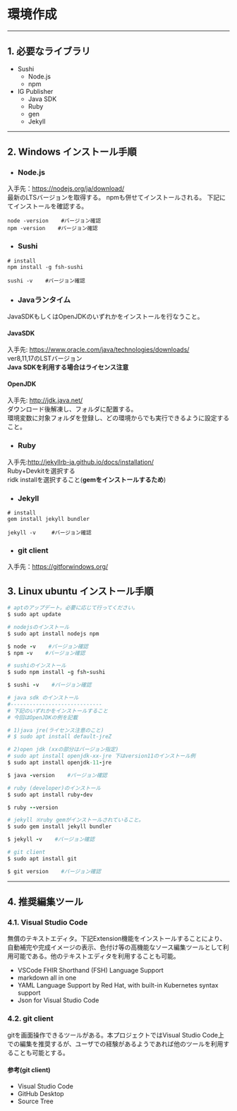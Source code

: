 # 環境作成

---
## 1. 必要なライブラリ
* Sushi
  * Node.js
  * npm
* IG Publisher
  * Java SDK
  * Ruby
  * gen
  * Jekyll

---
## 2. Windows インストール手順
* ### Node.js

入手先：https://nodejs.org/ja/download/ <br/>
最新のLTSバージョンを取得する。
npmも併せてインストールされる。
下記にてインストールを確認する。

```
node -version    #バージョン確認
npm -version    #バージョン確認
```
* ### Sushi

```
# install
npm install -g fsh-sushi

sushi -v    #バージョン確認
```

* ### Javaランタイム
JavaSDKもしくはOpenJDKのいずれかをインストールを行なうこと。

#### JavaSDK
入手先: https://www.oracle.com/java/technologies/downloads/<br/>
ver8,11,17のLSTバージョン<br/>
**Java SDKを利用する場合はライセンス注意**

#### OpenJDK
入手先: http://jdk.java.net/<br/>
ダウンロード後解凍し、フォルダに配置する。<br/>
環境変数に対象フォルダを登録し、どの環境からでも実行できるように設定すること。

* ### Ruby
入手先:http://jekyllrb-ja.github.io/docs/installation/<br/>
 Ruby+Devkitを選択する<br/>
ridk installを選択すること(**gemをインストールするため**)

* ### Jekyll
```
# install
gem install jekyll bundler

jekyll -v     #バージョン確認
```

* ### git client
入手先：https://gitforwindows.org/<br/>


## 3. Linux ubuntu インストール手順

``` ruby
# aptのアップデート。必要に応じて行ってください。
$ sudo apt update

# nodejsのインストール
$ sudo apt install nodejs npm

$ node -v    #バージョン確認
$ npm -v    #バージョン確認

# sushiのインストール
$ sudo npm install -g fsh-sushi

$ sushi -v    #バージョン確認

# java sdk のインストール
#-----------------------------
# 下記のいずれかをインストールすること
# 今回はOpenJDKの例を記載

# 1)java jre(ライセンス注意のこと)
# $ sudo apt install default-jreZ

# 2)open jdk (xxの部分はバージョン指定)
# sudo apt install openjdk-xx-jre 下はversion11のインストール例
$ sudo apt install openjdk-11-jre

$ java -version    #バージョン確認

# ruby (developer)のインストール
$ sudo apt install ruby-dev

$ ruby --version

# jekyll ※ruby gemがインストールされていること。
$ sudo gem install jekyll bundler

$ jekyll -v    #バージョン確認

# git client
$ sudo apt install git

$ git version    #バージョン確認

```

---
## 4. 推奨編集ツール

### 4.1. Visual Studio Code
無償のテキストエディタ。下記Extension機能をインストールすることにより、自動補完や完成イメージの表示、色付け等の高機能なソース編集ツールとして利用可能である。他のテキストエディタを利用することも可能。

* VSCode FHIR Shorthand (FSH) Language Support
* markdown all in one
* YAML Language Support by Red Hat, with built-in Kubernetes syntax support
* Json for Visual Studio Code


### 4.2. git client
gitを画面操作できるツールがある。本プロジェクトではVisual Studio Code上での編集を推奨するが、ユーザでの経験があるようであれば他のツールを利用することも可能とする。

#### 参考(git client)
* Visual Studio Code
* GitHub Desktop
* Source Tree
